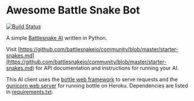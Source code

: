 # Awesome Battle Snake Bot
[![Build Status](https://travis-ci.com/tim-hub/battle-snake-bot.svg?branch=master)](https://travis-ci.com/tim-hub/battle-snake-bot)

A simple [Battlesnake AI](http://battlesnake.io) written in Python. 

Visit [https://github.com/battlesnakeio/community/blob/master/starter-snakes.md](https://github.com/battlesnakeio/community/blob/master/starter-snakes.md) for API documentation and instructions for running your AI.

This AI client uses the [bottle web framework](http://bottlepy.org/docs/dev/index.html) to serve requests and the [gunicorn web server](http://gunicorn.org/) for running bottle on Heroku. Dependencies are listed in [requirements.txt](requirements.txt).
